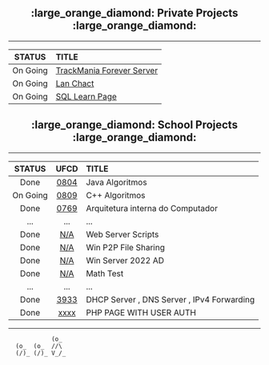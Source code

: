 <h2 align="center">:large_orange_diamond: Private Projects :large_orange_diamond:</h2>

- - -

<div align="center">

  STATUS | TITLE
  :---: | :---
  On Going | [TrackMania Forever Server](https://github.com/andre-c01/)
  On Going | [Lan Chact](https://github.com/andre-c01/)
  On Going | [SQL Learn Page](https://github.com/andre-c01/)
</div>

<h2 align="center">:large_orange_diamond: School Projects :large_orange_diamond:</h2>

- - -

<div align="center">

  STATUS | UFCD | TITLE
  :---: | :---: | :---
  Done | [0804](https://github.com/andre-c01/0804) | Java Algoritmos
  On Going | [0809](https://github.com/andre-c01/cpp) | C++ Algoritmos
  Done | [0769](https://github.com/andre-c01/0769) | Arquitetura interna do Computador
  ... | ... | ...
  Done | [N/A](https://github.com/andre-c01/server_scripts) | Web Server Scripts
  Done | [N/A](https://github.com/andre-c01/Win_P2P) | Win P2P File Sharing
  Done | [N/A](https://github.com/andre-c01/WinServerAD_2022) | Win Server 2022 AD
  Done | [N/A](https://github.com/andre-c01/math_test) | Math Test
  ... | ... | ...
  Done | [3933](https://github.com/andre-c01/3933) | DHCP Server , DNS Server , IPv4 Forwarding
  Done | [xxxx](https://github.com/andre-c01/xxxx) | PHP PAGE WITH USER AUTH
</div>

- - -

```
            (o_
  (o_  (o_  //\
  (/)_ (/)_ V_/_ 
``` 


<!--
**andre-c01/andre-c01** is a ✨ _special_ ✨ repository because its `README.md` (this file) appears on your GitHub profile.

Here are some ideas to get you started:

- 🔭 I’m currently working on ...
- 🌱 I’m currently learning ...
- 👯 I’m looking to collaborate on ...
- 🤔 I’m looking for help with ...
- 💬 Ask me about ...
- 📫 How to reach me: ...
- 😄 Pronouns: ...
- ⚡ Fun fact: ...
-->
